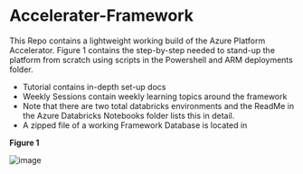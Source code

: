 # Accelerater-Framework

This Repo contains a lightweight working build of the Azure Platform Accelerator. Figure 1 contains the step-by-step needed to stand-up the platform from scratch using scripts in the Powershell and ARM deployments folder. 

* Tutorial contains in-depth set-up docs
* Weekly Sessions contain weekly learning topics around the framework
* Note that there are two total databricks environments and the ReadMe in the Azure Databricks Notebooks folder lists this in detail.
* A zipped file of a working Framework Database is located in


**Figure 1**

![image](https://user-images.githubusercontent.com/84352976/138962752-96518df5-a180-4813-98cf-743a0ccda1d2.png)


